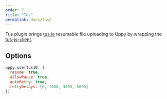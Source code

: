 ```yaml
---
order: 7
title: "Tus"
permalink: docs/tus/
---
```


Tus plugin brings [tus.io](http://tus.io) resumable file uploading to Uppy by wrapping the [tus-js-client](https://github.com/tus/tus-js-client).

## Options

```js
uppy.use(Tus10, {
  resume: true,
  allowPause: true,
  autoRetry: true,
  retryDelays: [0, 1000, 3000, 5000]
})
```

